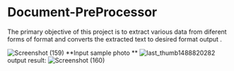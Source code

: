 # Document-PreProcessor
The primary objective of this project is to  extract  various data from diferent forms of format and converts the extracted text to desired format output .

![Screenshot (159)](https://github.com/Pavansubhash/Document-PreProcessor/assets/109154212/989c55d1-3998-4c6a-a6fe-fd139e5df9b1)
**Input sample photo **
![last_thumb1488820282](https://github.com/Pavansubhash/Document-PreProcessor/assets/109154212/8a937354-c691-4d62-b5c3-aacae84d9238)
output result:
![Screenshot (160)](https://github.com/Pavansubhash/Document-PreProcessor/assets/109154212/b53bafda-17e8-47ba-a690-5db408fa4ed1)

